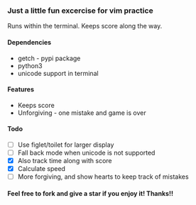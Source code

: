 ### Just a little fun excercise for vim practice
Runs within the terminal. Keeps score along the way.

#### Dependencies
* getch - pypi package
* python3
* unicode support in terminal

#### Features
* Keeps score
* Unforgiving - one mistake and game is over

#### Todo
- [ ] Use figlet/toilet for larger display
- [ ] Fall back mode when unicode is not supported
- [x] Also track time along with score
- [x] Calculate speed
- [ ] More forgiving, and show hearts to keep track of mistakes

#### Feel free to fork and give a star if you enjoy it! Thanks!!


